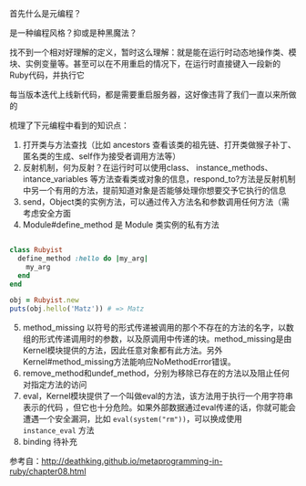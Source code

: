 首先什么是元编程？

是一种编程风格？抑或是种黑魔法？

找不到一个相对好理解的定义，暂时这么理解：就是能在运行时动态地操作类、模块、实例变量等。甚至可以在不用重启的情况下，在运行时直接键入一段新的Ruby代码，并执行它

每当版本迭代上线新代码，都是需要重启服务器，这好像违背了我们一直以来所做的

梳理了下元编程中看到的知识点：

1. 打开类与方法查找（比如 ancestors 查看该类的祖先链、打开类做猴子补丁、匿名类的生成、self作为接受者调用方法等）
2. 反射机制，何为反射？在运行时可以使用class、 instance_methods、 intance_variables 等方法查看类或对象的信息，respond_to?方法是反射机制中另一个有用的方法，提前知道对象是否能够处理你想要交予它执行的信息
3. send，Object类的实例方法，可以通过传入方法名和参数调用任何方法（需考虑安全方面
4. Module#define_method 是 Module 类实例的私有方法

```ruby

class Rubyist
  define_method :hello do |my_arg|
    my_arg
  end
end

obj = Rubyist.new
puts(obj.hello('Matz')) # => Matz

```

5. method_missing 以符号的形式传递被调用的那个不存在的方法的名字，以数组的形式传递调用时的参数，以及原调用中传递的块。method_missing是由Kernel模块提供的方法，因此任意对象都有此方法。另外Kernel#method_missing方法能响应NoMethodError错误。
6. remove_method和undef_method，分别为移除已存在的方法以及阻止任何对指定方法的访问
7. eval，Kernel模块提供了一个叫做eval的方法，该方法用于执行一个用字符串表示的代码 ，但它也十分危险。如果外部数据通过eval传递的话，你就可能会遭遇一个安全漏洞，比如 `eval(system("rm"))`，可以换成使用 `instance_eval` 方法
8. binding 待补充

参考自：http://deathking.github.io/metaprogramming-in-ruby/chapter08.html
